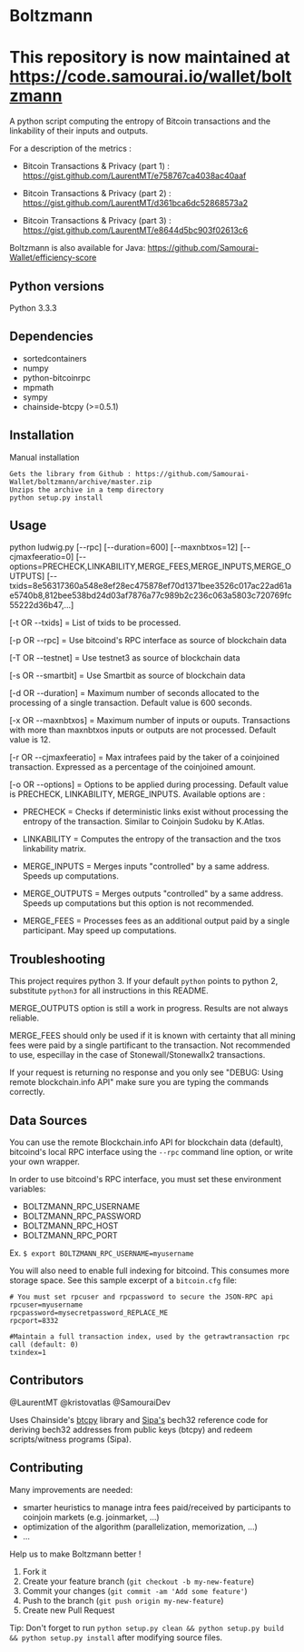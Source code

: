 # Boltzmann

# This repository is now maintained at https://code.samourai.io/wallet/boltzmann 

A python script computing the entropy of Bitcoin transactions and the linkability of their inputs and outputs.

For a description of the metrics :

- Bitcoin Transactions & Privacy (part 1) : https://gist.github.com/LaurentMT/e758767ca4038ac40aaf

- Bitcoin Transactions & Privacy (part 2) : https://gist.github.com/LaurentMT/d361bca6dc52868573a2

- Bitcoin Transactions & Privacy (part 3) : https://gist.github.com/LaurentMT/e8644d5bc903f02613c6

Boltzmann is also available for Java: https://github.com/Samourai-Wallet/efficiency-score


## Python versions

Python 3.3.3


## Dependencies

- sortedcontainers
- numpy
- python-bitcoinrpc
- mpmath
- sympy
- chainside-btcpy (>=0.5.1)


## Installation


Manual installation
```
Gets the library from Github : https://github.com/Samourai-Wallet/boltzmann/archive/master.zip
Unzips the archive in a temp directory
python setup.py install
```



## Usage

python ludwig.py [--rpc] [--duration=600] [--maxnbtxos=12] [--cjmaxfeeratio=0] [--options=PRECHECK,LINKABILITY,MERGE_FEES,MERGE_INPUTS,MERGE_OUTPUTS] [--txids=8e56317360a548e8ef28ec475878ef70d1371bee3526c017ac22ad61ae5740b8,812bee538bd24d03af7876a77c989b2c236c063a5803c720769fc55222d36b47,...]

[-t OR --txids] = List of txids to be processed.

[-p OR --rpc] = Use bitcoind's RPC interface as source of blockchain data

[-T OR --testnet] = Use testnet3 as source of blockchain data

[-s OR --smartbit] = Use Smartbit as source of blockchain data

[-d OR --duration] = Maximum number of seconds allocated to the processing of a single transaction.
                     Default value is 600 seconds.

[-x OR --maxnbtxos] = Maximum number of inputs or ouputs.
                      Transactions with more than maxnbtxos inputs or outputs are not processed.
                      Default value is 12.    

[-r OR --cjmaxfeeratio] = Max intrafees paid by the taker of a coinjoined transaction.
                          Expressed as a percentage of the coinjoined amount.

[-o OR --options] = Options to be applied during processing.
                    Default value is PRECHECK, LINKABILITY, MERGE_INPUTS.
                    Available options are :

- PRECHECK = Checks if deterministic links exist without processing the entropy of the transaction. Similar to Coinjoin Sudoku by K.Atlas.

- LINKABILITY = Computes the entropy of the transaction and the txos linkability matrix.

- MERGE_INPUTS = Merges inputs "controlled" by a same address. Speeds up computations.

- MERGE_OUTPUTS = Merges outputs "controlled" by a same address. Speeds up computations but this option is not recommended.

- MERGE_FEES = Processes fees as an additional output paid by a single participant. May speed up computations.


## Troubleshooting

This project requires python 3. If your default `python` points to python 2, substitute `python3` for all instructions in this README.

MERGE_OUTPUTS option is still a work in progress. Results are not always reliable.

MERGE_FEES should only be used if it is known with certainty that all mining fees were paid by a single partificant to the transaction. Not recommended to use, especillay in the case of Stonewall/Stonewallx2 transactions.

If your request is returning no response and you only see "DEBUG: Using remote blockchain.info API" make sure you are typing the commands correctly. 

## Data Sources

You can use the remote Blockchain.info API for blockchain data (default), bitcoind's local RPC interface using the `--rpc` command line option, or write your own wrapper.

In order to use bitcoind's RPC interface, you must set these environment variables:
* BOLTZMANN_RPC_USERNAME
* BOLTZMANN_RPC_PASSWORD
* BOLTZMANN_RPC_HOST
* BOLTZMANN_RPC_PORT

Ex. `$ export BOLTZMANN_RPC_USERNAME=myusername`

You will also need to enable full indexing for bitcoind. This consumes more storage space. See this sample excerpt of a `bitcoin.cfg` file:
```
# You must set rpcuser and rpcpassword to secure the JSON-RPC api
rpcuser=myusername
rpcpassword=mysecretpassword_REPLACE_ME
rpcport=8332

#Maintain a full transaction index, used by the getrawtransaction rpc call (default: 0)
txindex=1
```

## Contributors
@LaurentMT 
@kristovatlas
@SamouraiDev

Uses Chainside's [btcpy](https://github.com/chainside/btcpy) library and [Sipa's](https://github.com/sipa/bech32/tree/master/ref/python) bech32 reference code for deriving bech32 addresses from public keys (btcpy) and redeem scripts/witness programs (Sipa).

## Contributing

Many improvements are needed:
 - smarter heuristics to manage intra fees paid/received by participants to coinjoin markets (e.g. joinmarket, ...)
 - optimization of the algorithm (parallelization, memorization, ...)
 - ...

Help us to make Boltzmann better !

1. Fork it
2. Create your feature branch (`git checkout -b my-new-feature`)
3. Commit your changes (`git commit -am 'Add some feature'`)
4. Push to the branch (`git push origin my-new-feature`)
5. Create new Pull Request

Tip: Don't forget to run `python setup.py clean && python setup.py build && python setup.py install` after modifying source files.
